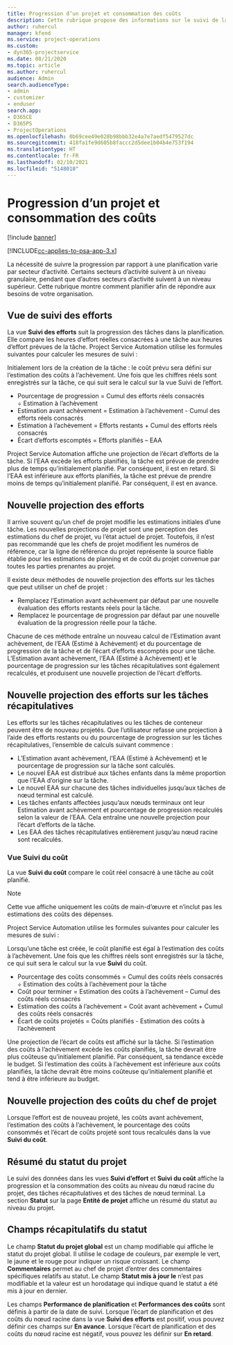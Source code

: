 ```yaml
---
title: Progression d’un projet et consommation des coûts
description: Cette rubrique propose des informations sur le suivi de la progression d’un projet et de la consommation des coûts.
author: ruhercul
manager: kfend
ms.service: project-operations
ms.custom:
- dyn365-projectservice
ms.date: 08/21/2020
ms.topic: article
ms.author: ruhercul
audience: Admin
search.audienceType:
- admin
- customizer
- enduser
search.app:
- D365CE
- D365PS
- ProjectOperations
ms.openlocfilehash: 0b69cee49e028b98bbb32e4a7e7aedf5479527dc
ms.sourcegitcommit: 418fa1fe9d605b8faccc2d5dee1b04b4e753f194
ms.translationtype: HT
ms.contentlocale: fr-FR
ms.lasthandoff: 02/10/2021
ms.locfileid: "5148010"
---
```

# <a name="project-progress-and-cost-consumption"></a>Progression d’un projet et consommation des coûts

[!include [banner](../includes/psa-now-project-operations.md)]

[!INCLUDE[cc-applies-to-psa-app-3.x](../includes/cc-applies-to-psa-app-3x.md)]

La nécessité de suivre la progression par rapport à une planification varie par secteur d’activité. Certains secteurs d’activité suivent à un niveau granulaire, pendant que d’autres secteurs d’activité suivent à un niveau supérieur. Cette rubrique montre comment planifier afin de répondre aux besoins de votre organisation.

## <a name="effort-tracking-view"></a>Vue de suivi des efforts

La vue **Suivi des efforts** suit la progression des tâches dans la planification. Elle compare les heures d’effort réelles consacrées à une tâche aux heures d’effort prévues de la tâche. Project Service Automation utilise les formules suivantes pour calculer les mesures de suivi :

Initialement lors de la création de la tâche : le coût prévu sera défini sur l’estimation des coûts à l’achèvement. Une fois que les chiffres réels sont enregistrés sur la tâche, ce qui suit sera le calcul sur la vue Suivi de l’effort.

- Pourcentage de progression = Cumul des efforts réels consacrés ÷ Estimation à l’achèvement 
- Estimation avant achèvement = Estimation à l’achèvement - Cumul des efforts réels consacrés 
- Estimation à l’achèvement = Efforts restants + Cumul des efforts réels consacrés 
- Écart d’efforts escomptés = Efforts planifiés – EAA

Project Service Automation affiche une projection de l’écart d’efforts de la tâche. Si l’EAA excède les efforts planifiés, la tâche est prévue de prendre plus de temps qu’initialement planifié. Par conséquent, il est en retard. Si l’EAA est inférieure aux efforts planifiés, la tâche est prévue de prendre moins de temps qu’initialement planifié. Par conséquent, il est en avance.

## <a name="reprojecting-effort"></a>Nouvelle projection des efforts

Il arrive souvent qu’un chef de projet modifie les estimations initiales d’une tâche. Les nouvelles projections de projet sont une perception des estimations du chef de projet, vu l’état actuel de projet. Toutefois, il n’est pas recommandé que les chefs de projet modifient les numéros de référence, car la ligne de référence du projet représente la source fiable établie pour les estimations de planning et de coût du projet convenue par toutes les parties prenantes au projet.

Il existe deux méthodes de nouvelle projection des efforts sur les tâches que peut utiliser un chef de projet :

- Remplacez l’Estimation avant achèvement par défaut par une nouvelle évaluation des efforts restants réels pour la tâche. 
- Remplacez le pourcentage de progression par défaut par une nouvelle évaluation de la progression réelle pour la tâche.

Chacune de ces méthode entraîne un nouveau calcul de l’Estimation avant achèvement, de l’EAA (Estimé à Achèvement) et du pourcentage de progression de la tâche et de l’écart d’efforts escomptés pour une tâche. L’Estimation avant achèvement, l’EAA (Estimé à Achèvement) et le pourcentage de progression sur les tâches récapitulatives sont également recalculés, et produisent une nouvelle projection de l’écart d’efforts.

## <a name="reprojection-of-effort-on-summary-tasks"></a>Nouvelle projection des efforts sur les tâches récapitulatives

Les efforts sur les tâches récapitulatives ou les tâches de conteneur peuvent être de nouveau projetés. Que l’utilisateur refasse une projection à l’aide des efforts restants ou du pourcentage de progression sur les tâches récapitulatives, l’ensemble de calculs suivant commence :

- L’Estimation avant achèvement, l’EAA (Estimé à Achèvement) et le pourcentage de progression sur la tâche sont calculés.
- Le nouvel EAA est distribué aux tâches enfants dans la même proportion que l’EAA d’origine sur la tâche.
- Le nouvel EAA sur chacune des tâches individuelles jusqu’aux tâches de nœud terminal est calculé. 
- Les tâches enfants affectées jusqu’aux nœuds terminaux ont leur Estimation avant achèvement et pourcentage de progression recalculés selon la valeur de l’EAA. Cela entraîne une nouvelle projection pour l’écart d’efforts de la tâche. 
- Les EAA des tâches récapitulatives entièrement jusqu’au nœud racine sont recalculés.

### <a name="cost-tracking-view"></a>Vue Suivi du coût 

La vue **Suivi du coût** compare le coût réel consacré à une tâche au coût planifié. 

> [!NOTE]
> Cette vue affiche uniquement les coûts de main-d’œuvre et n’inclut pas les estimations des coûts des dépenses. 

Project Service Automation utilise les formules suivantes pour calculer les mesures de suivi :

Lorsqu’une tâche est créée, le coût planifié est égal à l’estimation des coûts à l’achèvement. Une fois que les chiffres réels sont enregistrés sur la tâche, ce qui suit sera le calcul sur la vue **Suivi** du coût.

 - Pourcentage des coûts consommés = Cumul des coûts réels consacrés ÷ Estimation des coûts à l’achèvement pour la tâche
 - Coût pour terminer = Estimation des coûts à l’achèvement – Cumul des coûts réels consacrés
 - Estimation des coûts à l’achèvement = Coût avant achèvement + Cumul des coûts réels consacrés
 - Écart de coûts projetés = Coûts planifiés - Estimation des coûts à l’achèvement

Une projection de l’écart de coûts est affiché sur la tâche. Si l’estimation des coûts à l’achèvement excède les coûts planifiés, la tâche devrait être plus coûteuse qu’initialement planifié. Par conséquent, sa tendance excède le budget. Si l’estimation des coûts à l’achèvement est inférieure aux coûts planifiés, la tâche devrait être moins coûteuse qu’initialement planifié et tend à être inférieure au budget.

## <a name="project-managers-reprojection-of-cost"></a>Nouvelle projection des coûts du chef de projet

Lorsque l’effort est de nouveau projeté, les coûts avant achèvement, l’estimation des coûts à l’achèvement, le pourcentage des coûts consommés et l’écart de coûts projeté sont tous recalculés dans la vue **Suivi du coût**.

## <a name="project-status-summary"></a>Résumé du statut du projet

Le suivi des données dans les vues **Suivi d’effort** et **Suivi du coût** affiche la progression et la consommation des coûts au niveau du nœud racine du projet, des tâches récapitulatives et des tâches de nœud terminal. La section **Statut** sur la page **Entité de projet** affiche un résumé du statut au niveau du projet.

## <a name="status-summary-fields"></a>Champs récapitulatifs du statut

Le champ **Statut du projet global** est un champ modifiable qui affiche le statut du projet global. Il utilise le codage de couleurs, par exemple le vert, le jaune et le rouge pour indiquer un risque croissant. Le champ **Commentaires** permet au chef de projet d’entrer des commentaires spécifiques relatifs au statut. Le champ **Statut mis à jour le** n’est pas modifiable et la valeur est un horodatage qui indique quand le statut a été mis à jour en dernier.

Les champs **Performance de planification** et **Performances des coûts** sont définis à partir de la date de suivi. Lorsque l’écart de planification et des coûts du nœud racine dans la vue **Suivi des efforts** est positif, vous pouvez définir ces champs sur **En avance**. Lorsque l’écart de planification et des coûts du nœud racine est négatif, vous pouvez les définir sur **En retard**.

